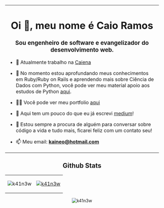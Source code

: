 <table style="width: 100%;">
<tbody>
<tr>
<td>
<h1 align="center">Oi 👋, meu nome é Caio Ramos</h1>  
<h3 align="center">Sou engenheiro de software e evangelizador do desenvolvimento web.</h3>  

- 🔭 Atualmente trabalho na [Caiena](https://caiena.net/)  

- 🌱 No momento estou aprofundando meus conhecimentos em Ruby/Ruby on Rails e aprendendo mais sobre Ciência de Dados com Python, você pode ver meu material apoio aos estudos de Python [aqui](https://drive.google.com/drive/folders/1DzLFkP5fzbwEyPrrNXEmGWbw7FRCNRD5?usp=sharing). 

- 👨‍💻 Você pode ver meu portfolio [aqui](https://k41n3w-portfolio.vercel.app/)  

- 📝 Aqui tem um pouco do que eu já escrevi [medium](https://medium.com/@caio_ramos)!

- 💬 Estou sempre a procura de alguém para conversar sobre código a vida e tudo mais, ficarei feliz com um contato seu!

- 📫 Meu email: **kaineo@hotmail.com**   
</td>
</tr>
</tbody>
</table>

<h2 align="center">
  Github Stats  
</h2>

<table align="center" style="width: 100%;"><tbody><tr>
<td style="width=50%;">
 <p align="center"><img align="center" src="https://github-readme-stats.vercel.app/api/top-langs?username=k41n3w&show_icons=true&locale=en&layout=compact" alt="k41n3w" /></p>  
</td>
<td style="width=50%;">
 <a href="https://github.com/ryo-ma/github-profile-trophy"><img src="https://github-profile-trophy.vercel.app/?username=k41n3w&title=Commit,Stars,Repositories&column=3" alt="k41n3w" /></a>  
</td>
</tr></tbody></table>

<p align="center"> <img src="https://komarev.com/ghpvc/?username=k41n3w&label=Profile%20views&color=0e75b6&style=flat" alt="k41n3w" /> </p>  
